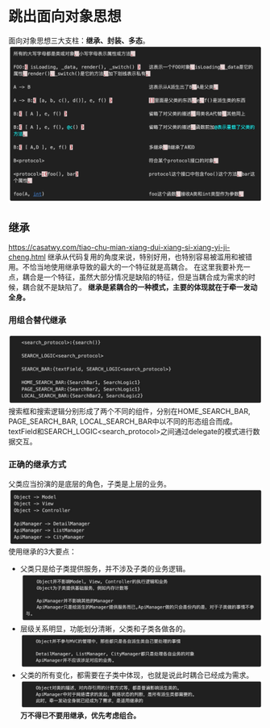 # 跳出面向对象思想
面向对象思想三大支柱：**继承、封装、多态**。
![](assets/16788748735581.jpg)
## 继承
https://casatwy.com/tiao-chu-mian-xiang-dui-xiang-si-xiang-yi-ji-cheng.html
继承从代码复用的角度来说，特别好用，也特别容易被滥用和被错用。不恰当地使用继承导致的最大的一个特征就是高耦合。
在这里我要补充一点，耦合是一个特征，虽然大部分情况是缺陷的特征，但是当耦合成为需求的时候，耦合就不是缺陷了。
**继承是紧耦合的一种模式，主要的体现就在于牵一发动全身。**
### 用组合替代继承
![](assets/16788748048830.jpg)
搜索框和搜索逻辑分别形成了两个不同的组件，分别在HOME_SEARCH_BAR, PAGE_SEARCH_BAR, LOCAL_SEARCH_BAR中以不同的形态组合而成。 textField和SEARCH_LOGIC<search_protocol>之间通过delegate的模式进行数据交互。 
### 正确的继承方式
父类应当扮演的是底层的角色，子类是上层的业务。
![](assets/16788749483137.jpg)
使用继承的3大要点：
* 父类只是给子类提供服务，并不涉及子类的业务逻辑。
![](assets/16788749848424.jpg)
* 层级关系明显，功能划分清晰，父类和子类各做各的。
![](assets/16788750612223.jpg)
* 父类的所有变化，都需要在子类中体现，也就是说此时耦合已经成为需求。
![](assets/16788750944031.jpg)
**万不得已不要用继承，优先考虑组合。**